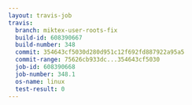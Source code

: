 ```yaml
---
layout: travis-job
travis:
  branch: miktex-user-roots-fix
  build-id: 608390667
  build-number: 348
  commit: 354643cf5030d280d951c12f692fd887922a95a5
  commit-range: 75626cb933dc...354643cf5030
  job-id: 608390668
  job-number: 348.1
  os-name: linux
  test-result: 0
---
```

